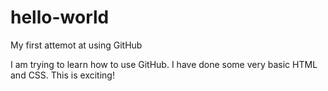 # hello-world
My first attemot at using GitHub

I am trying to learn how to use GitHub. I have done some very basic HTML and CSS. This is exciting!
